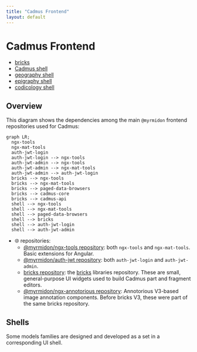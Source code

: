 ```yaml
---
title: "Cadmus Frontend" 
layout: default 
---
```


# Cadmus Frontend

- [bricks](bricks)
- [Cadmus shell](shell)
- [geography shell](grography-shell)
- [epigraphy shell](epigraphy-shell)
- [codicology shell](codicology-shell)

## Overview

This diagram shows the dependencies among the main `@myrmidon` frontend repositories used for Cadmus:

```mermaid
graph LR;
  ngx-tools
  ngx-mat-tools
  auth-jwt-login
  auth-jwt-login --> ngx-tools
  auth-jwt-admin --> ngx-tools
  auth-jwt-admin --> ngx-mat-tools
  auth-jwt-admin --> auth-jwt-login
  bricks --> ngx-tools
  bricks --> ngx-mat-tools
  bricks --> paged-data-browsers
  bricks --> cadmus-core
  bricks --> cadmus-api
  shell --> ngx-tools
  shell --> ngx-mat-tools
  shell --> paged-data-browsers
  shell --> bricks
  shell --> auth-jwt-login
  shell --> auth-jwt-admin
```

- 🌐 repositories:
  - [@myrmidon/ngx-tools repository](https://github.com/vedph/ngx-tools): both `ngx-tools` and `ngx-mat-tools`. Basic extensions for Angular.
  - [@myrmidon/auth-jwt repository](https://github.com/Myrmex/auth-jwt): both `auth-jwt-login` and `auth-jwt-admin`.
  - [bricks repository](https://github.com/vedph/cadmus-bricks-shell-v3): the [bricks](bricks) libraries repository. These are small, general-purpose UI widgets used to build Cadmus part and fragment editors.
  - [@myrmidon/ngx-annotorious repository](https://github.com/vedph/ngx-annotorious): Annotorious V3-based image annotation components. Before bricks V3, these were part of the same bricks repository.

## Shells

Some models families are designed and developed as a set in a corresponding UI shell.
